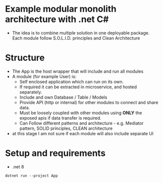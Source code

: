 # Example modular monolith architecture with .net C#

- The idea is to combine multiple solution in one deployable package. Each module follow S.O.L.I.D. principles and Clean Architecture

# Structure

- The App is the host wrapper that will include and run all modules
- A module (for example User) is:
  - Self enclosed application which can run on its own.
  - If required it can be extracted in microservice, and hosted separately.
  - Include and own Database / Table / Models
  - Provide API (http or internal) for other modules to connect and share data.
  - Must be loosely coupled with other modules using **ONLY** the exposed apis if data transfer is required.
  - Can Follow different patterns and architecture - e.g. Mediator pattern, SOLID principles, CLEAN architecture
- at this stage I am not sure if each module will also include separate UI

# Setup and requirements

- .net 8

```
dotnet run --project App
```
